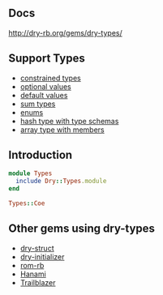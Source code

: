 ## Docs

http://dry-rb.org/gems/dry-types/

## Support Types

- [constrained types](http://dry-rb.org/gems/dry-types/constraints)
- [optional values](http://dry-rb.org/gems/dry-types/optional-values)
- [default values](http://dry-rb.org/gems/dry-types/default-values)
- [sum types](http://dry-rb.org/gems/dry-types/sum)
- [enums](http://dry-rb.org/gems/dry-types/enum)
- [hash type with type schemas](http://dry-rb.org/gems/dry-types/hash-schemas)
- [array type with members](http://dry-rb.org/gems/dry-types/array-with-member)

## Introduction

```rb
module Types
  include Dry::Types.module
end

Types::Coe
```

## Other gems using dry-types

- [dry-struct](http://dry-rb.org/gems/dry-struct)
- [dry-initializer](http://dry-rb.org/gems/dry-initializer)
- [rom-rb](http://rom-rb.org/)
- [Hanami](https://hanamirb.org/)
- [Trailblazer](http://trailblazer.to/)
